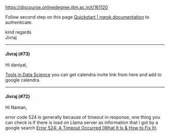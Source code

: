 https://discourse.onlinedegree.iitm.ac.in/t/161120

Follow second step on this page <a href="https://ngrok.com/docs/getting-started/" rel="noopener nofollow ugc">Quickstart | ngrok documentation</a> to authenticate.</p>
<p>kind regards<br/>
Jivraj</p><hr>

<h4>Jivraj (#73)</h4>
<p>Hi daniyal,</p>
<p><a href="https://tds.s-anand.net/#/?id=jan-2025-links" rel="noopener nofollow ugc">Tools in Data Science</a> you can get calendra invite link from here and add to google calendra.</p><hr>

<h4>Jivraj (#72)</h4>
<p>Hi Naman,</p>
<p>error code 524 is generally because of timeout in response, one thing you can check is if there is load on Llama server as information that I got by a google search <a href="https://www.lifewire.com/error-524-a-timeout-occurred-4782741" rel="noopener nofollow ugc">Error 524: A Timeout Occurred (What It Is &amp; How to Fix It)</a>.